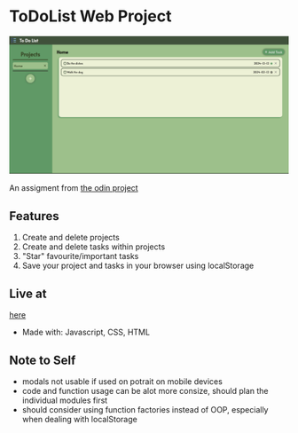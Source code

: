 # ToDoList Web Project

![Desktop Screenshor](/dist/assets/todo_desktop.png)

An assigment from [the odin project](https://www.theodinproject.com/lessons/node-path-javascript-todo-list)

## Features
1. Create and delete projects
2. Create and delete tasks within projects 
3. "Star" favourite/important tasks
5. Save your project and tasks in your browser using localStorage

## Live at
[here](https://legalunicorn.github.io/odin_todo/)


- Made with: Javascript, CSS, HTML


## Note to Self
- modals not usable if used on potrait on mobile devices
- code and function usage can be alot more consize, should plan the individual modules first 
- should consider using function factories instead of OOP, especially when dealing with localStorage

